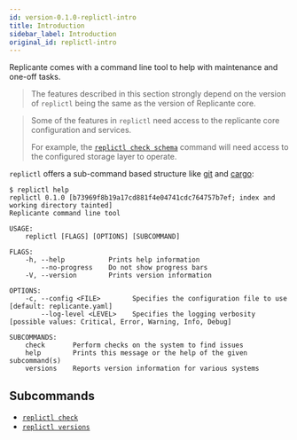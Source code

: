 ```yaml
---
id: version-0.1.0-replictl-intro
title: Introduction
sidebar_label: Introduction
original_id: replictl-intro
---
```


Replicante comes with a command line tool to help with maintenance and one-off tasks.

<blockquote class="info">

The features described in this section strongly depend on the version
of `replictl` being the same as the version of Replicante core.

</blockquote>

<blockquote class="info">

Some of the features in `replictl` need access to the replicante core configuration and services.

For example, the [`replictl check schema`](replictl-check.md#schema) command will need access
to the configured storage layer to operate.

</blockquote>

`replictl` offers a sub-command based structure like [git](https://git-scm.com/)
and [cargo](https://doc.rust-lang.org/cargo/index.html):

```text
$ replictl help
replictl 0.1.0 [b73969f8b19a17cd881f4e04741cdc764757b7ef; index and working directory tainted]
Replicante command line tool

USAGE:
    replictl [FLAGS] [OPTIONS] [SUBCOMMAND]

FLAGS:
    -h, --help           Prints help information
        --no-progress    Do not show progress bars
    -V, --version        Prints version information

OPTIONS:
    -c, --config <FILE>        Specifies the configuration file to use [default: replicante.yaml]
        --log-level <LEVEL>    Specifies the logging verbosity [possible values: Critical, Error, Warning, Info, Debug]

SUBCOMMANDS:
    check       Perform checks on the system to find issues
    help        Prints this message or the help of the given subcommand(s)
    versions    Reports version information for various systems
```

## Subcommands

  * [`replictl check`](replictl-check.md)
  * [`replictl versions`](replictl-versions.md)
